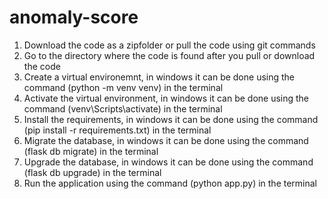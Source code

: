 # anomaly-score
1. Download the code as a zipfolder or pull the code using git commands
2. Go to the directory where the code is found after you pull or download the code
3. Create a virtual environemnt, in windows it can be done using the command (python -m venv venv) in the terminal
4. Activate the virtual environment, in windows it can be done using the command (venv\Scripts\activate) in the terminal
5. Install the requirements, in windows it can be done using the command (pip install -r requirements.txt) in the terminal
6. Migrate the database, in windows it can be done using the command (flask db migrate) in the terminal
7. Upgrade the database, in windows it can be done using the command (flask db upgrade) in the terminal
8. Run the application using the command (python app.py) in the terminal
